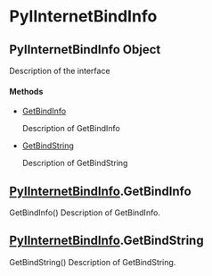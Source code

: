 # PyIInternetBindInfo

## PyIInternetBindInfo Object



Description of the interface

#### Methods


  - [GetBindInfo](PyIInternetBindInfo.md#pyiinternetbindinfogetbindinfo)

    Description of GetBindInfo&nbsp;

  - [GetBindString](PyIInternetBindInfo.md#pyiinternetbindinfogetbindstring)

    Description of GetBindString&nbsp;

## [PyIInternetBindInfo](#pyiinternetbindinfo)\.GetBindInfo

GetBindInfo\(\)
Description of GetBindInfo\.

## [PyIInternetBindInfo](#pyiinternetbindinfo)\.GetBindString

GetBindString\(\)
Description of GetBindString\.